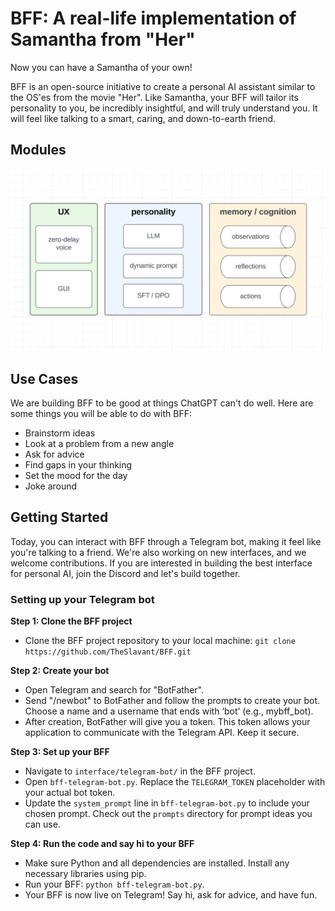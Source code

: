 # BFF: A real-life implementation of Samantha from "Her"

Now you can have a Samantha of your own! 

BFF is an open-source initiative to create a personal AI assistant similar to the OS'es from the movie "Her". Like Samantha, your BFF will tailor its personality to you, be incredibly insightful, and will truly understand you. It will feel like talking to a smart, caring, and down-to-earth friend.

## Modules

![BFF modules](/images/bff-modules.png "BFF modules")

## Use Cases

We are building BFF to be good at things ChatGPT can't do well. Here are some things you will be able to do with BFF:

- Brainstorm ideas
- Look at a problem from a new angle
- Ask for advice
- Find gaps in your thinking
- Set the mood for the day
- Joke around

## Getting Started

Today, you can interact with BFF through a Telegram bot, making it feel like you're talking to a friend. We're also working on new interfaces, and we welcome contributions. If you are interested in building the best interface for personal AI, join the Discord and let's build together.

### Setting up your Telegram bot

**Step 1: Clone the BFF project**
- Clone the BFF project repository to your local machine: `git clone https://github.com/TheSlavant/BFF.git`

**Step 2: Create your bot**
- Open Telegram and search for "BotFather".
- Send "/newbot" to BotFather and follow the prompts to create your bot. Choose a name and a username that ends with ‘bot’ (e.g., mybff_bot).
- After creation, BotFather will give you a token. This token allows your application to communicate with the Telegram API. Keep it secure.

**Step 3: Set up your BFF**
- Navigate to `interface/telegram-bot/` in the BFF project.
- Open `bff-telegram-bot.py`. Replace the `TELEGRAM_TOKEN` placeholder with your actual bot token.
- Update the `system_prompt` line in `bff-telegram-bot.py` to include your chosen prompt. Check out the `prompts` directory for prompt ideas you can use.

**Step 4: Run the code and say hi to your BFF**
- Make sure Python and all dependencies are installed. Install any necessary libraries using pip.
- Run your BFF: `python bff-telegram-bot.py`.
- Your BFF is now live on Telegram! Say hi, ask for advice, and have fun.
